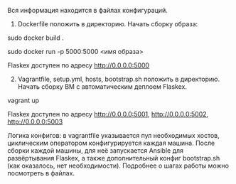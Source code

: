 

<!--
**kocapb777/kocapb777** is a ✨ _special_ ✨ repository because its `README.md` (this file) appears on your GitHub profile.

Here are some ideas to get you started:

- 🔭 I’m currently working on ...
- 🌱 I’m currently learning ...
- 👯 I’m looking to collaborate on ...
- 🤔 I’m looking for help with ...
- 💬 Ask me about ...
- 📫 How to reach me: ...
- 😄 Pronouns: ...
- ⚡ Fun fact: ...
-->
Вся информация находится в файлах конфигураций.

1. Dockerfile положить в директорию. Начать сборку образа:

sudo docker build .

sudo docker run -p 5000:5000 <имя образа>

Flaskex доступен по адресу http://0.0.0.0:5000

2. Vagrantfile, setup.yml, hosts, bootstrap.sh положить в директорию. Начать сборку ВМ с автоматическим деплоем Flaskex.


vagrant up


Flaskex доступен по адресу http://0.0.0.0:5001, http://0.0.0.0:5002, http://0.0.0.0:5003


Логика конфигов: в vagrantfile указывается пул необходимых хостов, циклическим оператором конфигурируется каждая машина. После сборки каждой машины, для неё запускается Ansible для развёртывания Flaskex, а также дополнительный конфиг bootstrap.sh (как оказалось, нет необходимости).
Подробнее о шагах работы можно посмотреть в файлах.
